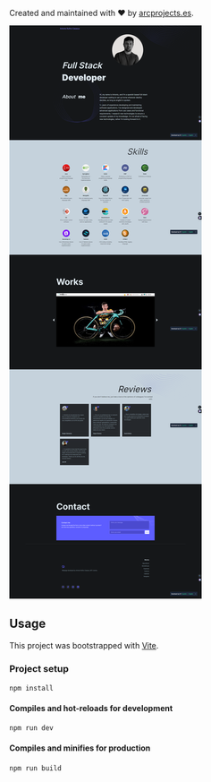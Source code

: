 Created and maintained with ❤️ by [arcprojects.es](https://arcprojects.es).

![](.\src\images\screencapture-arcprojects-es-2023-09-04-18_16_54.png)

## Usage

This project was bootstrapped with [Vite](https://vitejs.dev/).

### Project setup
```
npm install
```

#### Compiles and hot-reloads for development
```
npm run dev
```

#### Compiles and minifies for production
```
npm run build
```


